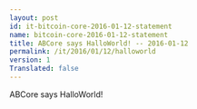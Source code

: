 ```yaml
---
layout: post
id: it-bitcoin-core-2016-01-12-statement
name: bitcoin-core-2016-01-12-statement
title: ABCore says HalloWorld! -- 2016-01-12
permalink: /it/2016/01/12/halloworld
version: 1
Translated: false
---
```

ABCore says HalloWorld!
